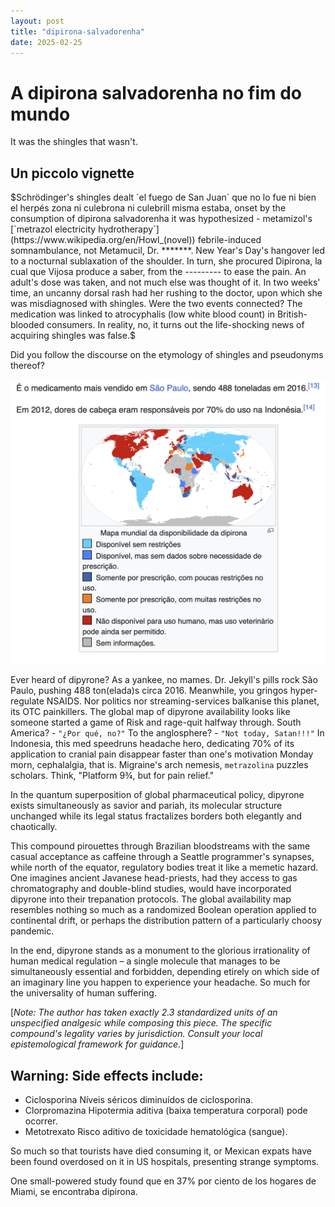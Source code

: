 ```yaml
---
layout: post
title: "dipirona-salvadorenha"
date: 2025-02-25
---
```


# A dipirona salvadorenha no fim do mundo

It was the shingles that wasn't. 

## Un piccolo vignette
$Schrödinger's shingles dealt `el fuego de San Juan` que no lo fue ni bien el herpés zona ni culebrona ni culebrill misma estaba,
onset by the consumption of dipirona salvadorenha it was hypothesized - 
metamizol's [`metrazol electricity hydrotherapy`](https://www.wikipedia.org/en/Howl_(novel)) febrile-induced somnambulance, not Metamucil, Dr. *******. 
New Year's Day's hangover led to a nocturnal sublaxation of the shoulder. In turn, she procured Dipirona, la cual que Vijosa produce a saber, from the --------- to ease the pain.
An adult's dose was taken, and not much else was thought of it.
In two weeks' time, an uncanny dorsal rash had her rushing to the doctor, upon which she was misdiagnosed with shingles.
Were the two events connected? The medication was linked to atrocyphalis (low white blood count) in British-blooded consumers.
In reality, no, it turns out the life-shocking news of acquiring shingles was false.$

Did you follow the discourse on the etymology of shingles and pseudonyms thereof?

![metramizole-worldwide](blog/assets/2025/dipirona/dipirona_diaspora.png)

Ever heard of dipyrone? As a yankee, no mames. Dr. Jekyll's pills rock São Paulo, pushing 488 ton(elada)s circa 2016. 
Meanwhile, you gringos hyper-regulate NSAIDS.
Nor politics nor streaming-services balkanise this planet, its OTC painkillers. 
The global map of dipyrone availability looks like someone started a game of Risk and rage-quit halfway through.
South America? - `"¿Por qué, no?"`
To the anglosphere? - `"Not today, Satan!!!"`
In Indonesia, this med speedruns headache hero, dedicating 70\% of its application to cranial pain disappear faster than one's motivation Monday morn, cephalalgia, that is.
Migraine's arch nemesis, `metrazolina` puzzles scholars. Think, "Platform 9¾, but for pain relief."

In the quantum superposition of global pharmaceutical policy, dipyrone exists simultaneously as savior and pariah,
its molecular structure unchanged while its legal status fractalizes borders both elegantly and chaotically.

This compound pirouettes through Brazilian bloodstreams with the same casual acceptance
  as caffeine through a Seattle programmer's synapses, while north of the equator, regulatory bodies treat it like 
  a memetic hazard.
One imagines ancient Javanese head-priests, had they access to gas chromatography and double-blind studies, would have
incorporated dipyrone into their trepanation protocols.
The global availability map resembles nothing so much as a randomized Boolean operation applied
to continental drift, or perhaps the distribution pattern of a particularly choosy pandemic. 

In the end, dipyrone stands as a monument to the glorious irrationality of human medical regulation – a single molecule
that manages to be simultaneously essential and forbidden, depending etirely on which side of an imaginary line you happen to
experience your headache. So much for the universality of human suffering.

[*Note: The author has taken exactly 2.3 standardized units of an unspecified analgesic while composing this piece.
The specific compound's legality varies by jurisdiction. Consult your local epistemological framework for guidance.*]

## Warning: Side effects include: 
* Ciclosporina	Níveis séricos diminuídos de ciclosporina.
* Clorpromazina	Hipotermia aditiva (baixa temperatura corporal) pode ocorrer.
* Metotrexato	Risco aditivo de toxicidade hematológica (sangue).

So much so that tourists have died consuming it, or Mexican expats have been found overdosed on it in US hospitals, presenting strange symptoms.

One small-powered study found que en 37\% por ciento de los hogares de Miami, se encontraba dipirona.


